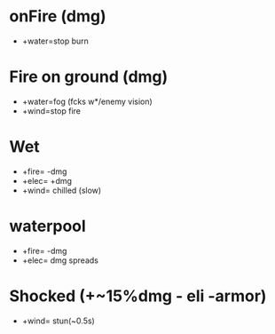# onFire (dmg)
* +water=stop burn

# Fire on ground (dmg)
* +water=fog (fcks w*/enemy vision)
* +wind=stop fire

# Wet
* +fire= -dmg
* +elec= +dmg
* +wind= chilled (slow)

# waterpool
* +fire= -dmg
* +elec= dmg spreads


# Shocked (+~15%dmg - eli -armor)
* +wind= stun(~0.5s)




